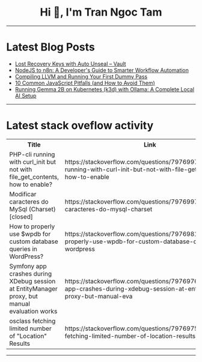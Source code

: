 <h1 align="center">Hi 👋, I'm Tran Ngoc Tam</h1>

---

# Latest Blog Posts 
<!-- BLOG-POST-LIST:START -->
- [Lost Recovery Keys with Auto Unseal – Vault](https://dev.to/terngr/lost-recovery-keys-with-auto-unseal-vault-58ih)
- [NodeJS to n8n: A Developer&#39;s Guide to Smarter Workflow Automation](https://dev.to/shieldstring/nodejs-to-n8n-a-developers-guide-to-smarter-workflow-automation-2bjc)
- [Compiling LLVM and Running Your First Dummy Pass](https://dev.to/cppchedy/compiling-llvm-and-running-your-first-dummy-pass-2an5)
- [10 Common JavaScript Pitfalls &lpar;and How to Avoid Them&rpar;](https://dev.to/baransel/10-common-javascript-pitfalls-and-how-to-avoid-them-40i)
- [Running Gemma 2B on Kubernetes &lpar;k3d&rpar; with Ollama: A Complete Local AI Setup](https://dev.to/sumit_roy9007/running-gemma-2b-on-kubernetes-k3d-with-ollama-a-complete-local-ai-setup-2knp)
<!-- BLOG-POST-LIST:END -->

---

# Latest stack oveflow activity
<table>
  <tr><th>Title</th><th>Link</th></tr>
  <!-- STACKOVERFLOW:START --><tr><td>PHP-cli running with curl_init but not with file_get_contents, how to enable?</td><td>https://stackoverflow.com/questions/79769978/php-cli-running-with-curl-init-but-not-with-file-get-contents-how-to-enable</td></tr><tr><td>Modificar caracteres do MySql &lpar;Charset&rpar; [closed]</td><td>https://stackoverflow.com/questions/79769974/modificar-caracteres-do-mysql-charset</td></tr><tr><td>How to properly use $wpdb for custom database queries in WordPress?</td><td>https://stackoverflow.com/questions/79769816/how-to-properly-use-wpdb-for-custom-database-queries-in-wordpress</td></tr><tr><td>Symfony app crashes during XDebug session at EntityManager proxy, but manual evaluation works</td><td>https://stackoverflow.com/questions/79769765/symfony-app-crashes-during-xdebug-session-at-entitymanager-proxy-but-manual-eva</td></tr><tr><td>osclass fetching limited number of &quot;Location&quot; Results</td><td>https://stackoverflow.com/questions/79769752/osclass-fetching-limited-number-of-location-results</td></tr><!-- STACKOVERFLOW:END -->
</table>

---


